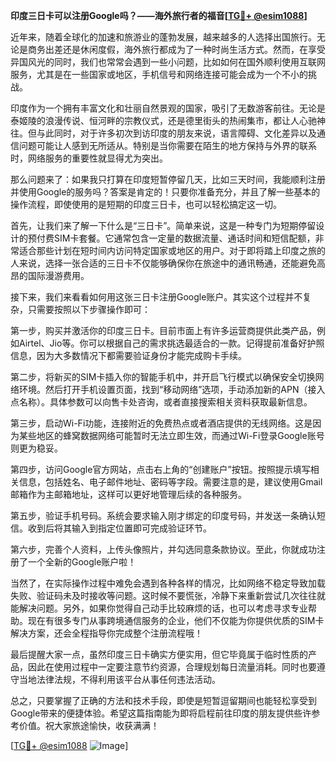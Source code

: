 **印度三日卡可以注册Google吗？——海外旅行者的福音[[TG💪+ @esim1088](https://t.me/s/esim1088)]**

近年来，随着全球化的加速和旅游业的蓬勃发展，越来越多的人选择出国旅行。无论是商务出差还是休闲度假，海外旅行都成为了一种时尚生活方式。然而，在享受异国风光的同时，我们也常常会遇到一些小问题，比如如何在国外顺利使用互联网服务，尤其是在一些国家或地区，手机信号和网络连接可能会成为一个不小的挑战。

印度作为一个拥有丰富文化和壮丽自然景观的国家，吸引了无数游客前往。无论是泰姬陵的浪漫传说、恒河畔的宗教仪式，还是德里街头的热闹集市，都让人心驰神往。但与此同时，对于许多初次到访印度的朋友来说，语言障碍、文化差异以及通信问题可能让人感到无所适从。特别是当你需要在陌生的地方保持与外界的联系时，网络服务的重要性就显得尤为突出。

那么问题来了：如果我只打算在印度短暂停留几天，比如三天时间，我能顺利注册并使用Google的服务吗？答案是肯定的！只要你准备充分，并且了解一些基本的操作流程，即使使用的是短期的印度三日卡，也可以轻松搞定这一切。

首先，让我们来了解一下什么是“三日卡”。简单来说，这是一种专门为短期停留设计的预付费SIM卡套餐。它通常包含一定量的数据流量、通话时间和短信配额，非常适合那些计划在短时间内访问特定国家或地区的用户。对于即将踏上印度之旅的人来说，选择一张合适的三日卡不仅能够确保你在旅途中的通讯畅通，还能避免高昂的国际漫游费用。

接下来，我们来看看如何用这张三日卡注册Google账户。其实这个过程并不复杂，只需要按照以下步骤操作即可：

第一步，购买并激活你的印度三日卡。目前市面上有许多运营商提供此类产品，例如Airtel、Jio等。你可以根据自己的需求挑选最适合的一款。记得提前准备好护照信息，因为大多数情况下都需要验证身份才能完成购卡手续。

第二步，将新买的SIM卡插入你的智能手机中，并开启飞行模式以确保安全切换网络环境。然后打开手机设置页面，找到“移动网络”选项，手动添加新的APN（接入点名称）。具体参数可以向售卡处咨询，或者直接搜索相关资料获取最新信息。

第三步，启动Wi-Fi功能，连接附近的免费热点或者酒店提供的无线网络。这是因为某些地区的蜂窝数据网络可能暂时无法立即生效，而通过Wi-Fi登录Google账号则更为稳妥。

第四步，访问Google官方网站，点击右上角的“创建账户”按钮。按照提示填写相关信息，包括姓名、电子邮件地址、密码等字段。需要注意的是，建议使用Gmail邮箱作为主邮箱地址，这样可以更好地管理后续的各种服务。

第五步，验证手机号码。系统会要求输入刚才绑定的印度号码，并发送一条确认短信。收到后将其输入到指定位置即可完成验证环节。

第六步，完善个人资料，上传头像照片，并勾选同意条款协议。至此，你就成功注册了一个全新的Google账户啦！

当然了，在实际操作过程中难免会遇到各种各样的情况，比如网络不稳定导致加载失败、验证码未及时接收等问题。这时候不要慌张，冷静下来重新尝试几次往往就能解决问题。另外，如果你觉得自己动手比较麻烦的话，也可以考虑寻求专业帮助。现在有很多专门从事跨境通信服务的企业，他们不仅能为你提供优质的SIM卡解决方案，还会全程指导你完成整个注册流程哦！

最后提醒大家一点，虽然印度三日卡确实方便实用，但它毕竟属于临时性质的产品，因此在使用过程中一定要注意节约资源，合理规划每日流量消耗。同时也要遵守当地法律法规，不得利用该平台从事任何违法活动。

总之，只要掌握了正确的方法和技术手段，即使是短暂逗留期间也能轻松享受到Google带来的便捷体验。希望这篇指南能为即将启程前往印度的朋友提供些许参考价值。祝大家旅途愉快，收获满满！

[[TG💪+ @esim1088](https://t.me/s/esim1088) ![Image](https://i.postimg.cc/4NQfJmqS/Snipaste-2025-05-13-00-14-12.png)]